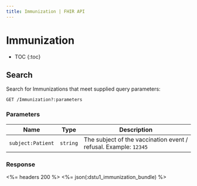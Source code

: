 ```yaml
---
title: Immunization | FHIR API
---
```


# Immunization

* TOC
{:toc}

## Search

Search for Immunizations that meet supplied query parameters:

    GET /Immunization?:parameters

### Parameters

Name | Type | Description
-----|------|--------------
`subject:Patient`|`string`| The subject of the vaccination event / refusal. Example: `12345`

### Response

<%= headers 200 %>
<%= json(:dstu1_immunization_bundle) %>